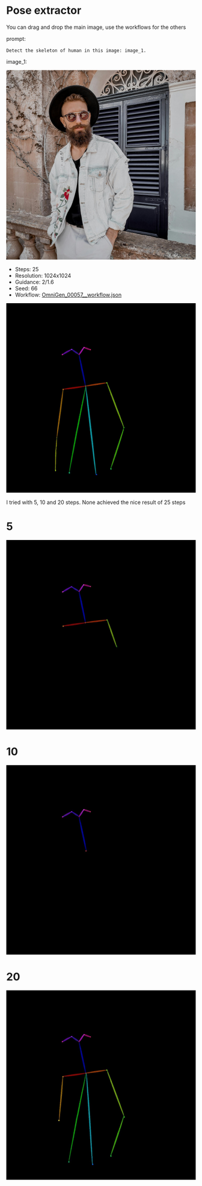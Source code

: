 # Pose extractor

You can drag and drop the main image, use the workflows for the others

prompt:

```
Detect the skeleton of human in this image: image_1.
```

image_1:

![image](../../inputs/original/control.jpg)


- Steps: 25
- Resolution: 1024x1024
- Guidance: 2/1.6
- Seed: 66
- Workflow: [OmniGen_00057__workflow.json](OmniGen_00057__workflow.json)

![image](OmniGen_00057_.png)

I tried with 5, 10 and 20 steps. None achieved the nice result of 25 steps

# 5

![image](1/OmniGen_00058__66_1024x1024_no_prompt.jpg)

# 10

![image](1/OmniGen_00059__66_1024x1024_no_prompt.jpg)

# 20

![image](1/OmniGen_00060__66_1024x1024_no_prompt.jpg)


